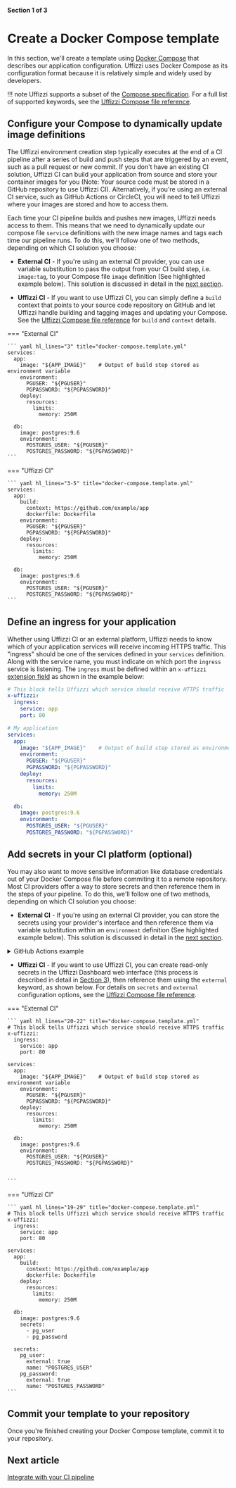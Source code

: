 **Section 1 of 3**
# Create a Docker Compose template

In this section, we'll create a template using [Docker Compose](https://docs.docker.com/compose/compose-file/) that describes our application configuration. Uffizzi uses Docker Compose as its configuration format because it is relatively simple and widely used by developers.

!!! note
    Uffizzi supports a subset of the [Compose specification](https://github.com/compose-spec/compose-spec/blob/master/spec.md). For a full list of supported keywords, see the [Uffizzi Compose file reference](references/compose-spec.md). 

## Configure your Compose to dynamically update image definitions

The Uffizzi environment creation step typically executes at the end of a CI pipeline after a series of build and push steps that are triggered by an event, such as a pull request or new commit. If you don't have an existing CI solution, Uffizzi CI can build your application from source and store your container images for you (Note: Your source code must be stored in a GitHub repository to use Uffizzi CI). Alternatively, if you're using an external CI service, such as GitHub Actions or CircleCI, you will need to tell Uffizzi where your images are stored and how to access them.

Each time your CI pipeline builds and pushes new images, Uffizzi needs access to them. This means that we need to dynamically update our compose file `service` definitions with the new image names and tags each time our pipeline runs. To do this, we'll follow one of two methods, depending on which CI solution you choose:

- **External CI** - If you're using an external CI provider, you can use variable substitution to pass the output from your CI build step, i.e. `image:tag`, to your Compose file `image` definition (See highlighted example below). This solution is discussed in detail in the [next section](integrate-with-ci.md).

- **Uffizzi CI** - If you want to use Uffizzi CI, you can simply define a `build` context that points to your source code repository on GitHub and let Uffizzi handle building and tagging images and updating your Compose. See the [Uffizzi Compose file reference](https://docs.uffizzi.com/references/compose-spec/#build) for `build` and `context` details.

=== "External CI"

    ``` yaml hl_lines="3" title="docker-compose.template.yml"
    services:
      app:
        image: "${APP_IMAGE}"    # Output of build step stored as environment variable
        environment:
          PGUSER: "${PGUSER}"
          PGPASSWORD: "${PGPASSWORD}"
        deploy:
          resources:
            limits:
              memory: 250M

      db:
        image: postgres:9.6
        environment:
          POSTGRES_USER: "${PGUSER}"
          POSTGRES_PASSWORD: "${PGPASSWORD}"
    ```

=== "Uffizzi CI"

    ``` yaml hl_lines="3-5" title="docker-compose.template.yml"
    services:
      app:
        build:
          context: https://github.com/example/app
          dockerfile: Dockerfile
        environment:
          PGUSER: "${PGUSER}"
          PGPASSWORD: "${PGPASSWORD}"
        deploy:
          resources:
            limits:
              memory: 250M

      db:
        image: postgres:9.6
        environment:
          POSTGRES_USER: "${PGUSER}"
          POSTGRES_PASSWORD: "${PGPASSWORD}"
    ```

## Define an ingress for your application

Whether using Uffizzi CI or an external platform, Uffizzi needs to know which of your application services will receive incoming HTTPS traffic. This "ingress" should be one of the services defined in your `services` definition. Along with the service name, you must indicate on which port the `ingress` service is listening. The `ingress` must be defined within an `x-uffizzi` [extension field](https://docs.docker.com/compose/compose-file/compose-file-v3/#extension-fields) as shown in the example below:

``` yaml hl_lines="1-5"
# This block tells Uffizzi which service should receive HTTPS traffic
x-uffizzi:
  ingress:
    service: app
    port: 80

# My application
services:
  app:
    image: "${APP_IMAGE}"    # Output of build step stored as environment variable
    environment:
      PGUSER: "${PGUSER}"
      PGPASSWORD: "${PGPASSWORD}"
    deploy:
      resources:
        limits:
          memory: 250M

  db:
    image: postgres:9.6
    environment:
      POSTGRES_USER: "${PGUSER}"
      POSTGRES_PASSWORD: "${PGPASSWORD}"
```

## <a id="secrets"></a>Add secrets in your CI platform (optional)

You may also want to move sensitive information like database credentials out of your Docker Compose file before commiting it to a remote repository. Most CI providers offer a way to store secrets and then reference them in the steps of your pipeline. To do this, we'll follow one of two methods, depending on which CI solution you choose:

- **External CI** - If you're using an external CI provider, you can store the secrets using your provider's interface and then reference them via variable substitution within an `environment` definition (See highlighted example below). This solution is discussed in detail in the [next section](integrate-with-ci.md).

<details><summary>GitHub Actions example</summary>
<p>In GitHub, navigate to your repository, then select <b>Settings</b> > <b>Secrets</b> > <b>Actions</b> > <b>New repository secret</b>.</p>

<img src="../../assets/images/github-actions-secrets.png">
<hr>
<img src="../../assets/images/add-database-secrets.png">
<hr>
</details>

- **Uffizzi CI** - If you want to use Uffizzi CI, you can create read-only secrets in the Uffizzi Dashboard web interface (this process is described in detail in [Section 3](connect-to-uffizzi-cloud.md)), then reference them using the `external` keyword, as shown below. For details on `secrets` and `external` configuration options, see the [Uffizzi Compose file reference](https://docs.uffizzi.com/references/compose-spec/#secrets_1). 

=== "External CI"

    ``` yaml hl_lines="20-22" title="docker-compose.template.yml"
    # This block tells Uffizzi which service should receive HTTPS traffic
    x-uffizzi:
      ingress:
        service: app
        port: 80

    services:
      app:
        image: "${APP_IMAGE}"    # Output of build step stored as environment variable
        environment:
          PGUSER: "${PGUSER}"
          PGPASSWORD: "${PGPASSWORD}"
        deploy:
          resources:
            limits:
              memory: 250M

      db:
        image: postgres:9.6
        environment:
          POSTGRES_USER: "${PGUSER}"
          POSTGRES_PASSWORD: "${PGPASSWORD}"
    

    ```

=== "Uffizzi CI"

    ``` yaml hl_lines="19-29" title="docker-compose.template.yml"
    # This block tells Uffizzi which service should receive HTTPS traffic
    x-uffizzi:
      ingress:
        service: app
        port: 80

    services:
      app:
        build:
          context: https://github.com/example/app
          dockerfile: Dockerfile
        deploy:
          resources:
            limits:
              memory: 250M

      db:
        image: postgres:9.6
        secrets:
          - pg_user
          - pg_password

      secrets:
        pg_user:
          external: true
          name: "POSTGRES_USER"
        pg_password:
          external: true
          name: "POSTGRES_PASSWORD"
    ```

## Commit your template to your repository

Once you're finished creating your Docker Compose template, commit it to your repository.

## Next article

[Integrate with your CI pipeline](integrate-with-ci.md)
